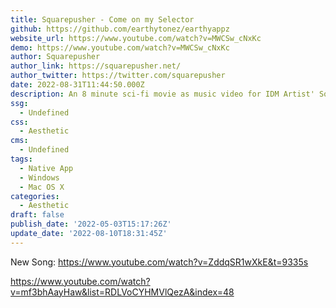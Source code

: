 ```yaml
---
title: Squarepusher - Come on my Selector
github: https://github.com/earthytonez/earthyappz
website_url: https://www.youtube.com/watch?v=MWCSw_cNxKc
demo: https://www.youtube.com/watch?v=MWCSw_cNxKc
author: Squarepusher
author_link: https://squarepusher.net/
author_twitter: https://twitter.com/squarepusher
date: 2022-08-31T11:44:50.000Z
description: An 8 minute sci-fi movie as music video for IDM Artist' Squarepusher
ssg:
  - Undefined
css:
  - Aesthetic
cms:
  - Undefined
tags:
  - Native App
  - Windows
  - Mac OS X
categories:
  - Aesthetic
draft: false
publish_date: '2022-05-03T15:17:26Z'
update_date: '2022-08-10T18:31:45Z'
---
```



New Song: https://www.youtube.com/watch?v=ZddqSR1wXkE&t=9335s

https://www.youtube.com/watch?v=mf3bhAayHaw&list=RDLVoCYHMVlQezA&index=48
